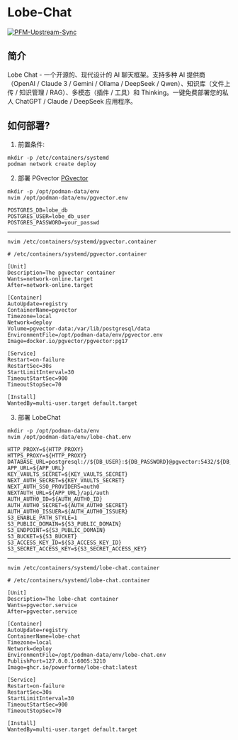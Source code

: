 # Lobe-Chat

[![PFM-Upstream-Sync](https://github.com/PFM-PowerForMe/lobe-chat/actions/workflows/fork-sync.yml/badge.svg)](https://github.com/PFM-PowerForMe/lobe-chat/actions/workflows/fork-sync.yml)

## 简介
Lobe Chat - 一个开源的、现代设计的 AI 聊天框架。支持多种 AI 提供商（OpenAI / Claude 3 / Gemini / Ollama / DeepSeek / Qwen）、知识库（文件上传 / 知识管理 / RAG）、多模态（插件 / 工具）和 Thinking。一键免费部署您的私人 ChatGPT / Claude / DeepSeek 应用程序。

## 如何部署?

1. 前置条件:
```shell
mkdir -p /etc/containers/systemd
podman network create deploy
```

2. 部署 PGvector [PGvector](https://github.com/pgvector/pgvector)
```shell
mkdir -p /opt/podman-data/env
nvim /opt/podman-data/env/pgvector.env
```

```
POSTGRES_DB=lobe_db
POSTGRES_USER=lobe_db_user
POSTGRES_PASSWORD=your_passwd
```
---
```shell
nvim /etc/containers/systemd/pgvector.container
```

```
# /etc/containers/systemd/pgvector.container

[Unit]
Description=The pgvector container
Wants=network-online.target
After=network-online.target

[Container]
AutoUpdate=registry
ContainerName=pgvector
Timezone=local
Network=deploy
Volume=pgvector-data:/var/lib/postgresql/data
EnvironmentFile=/opt/podman-data/env/pgvector.env
Image=docker.io/pgvector/pgvector:pg17

[Service]
Restart=on-failure
RestartSec=30s
StartLimitInterval=30
TimeoutStartSec=900
TimeoutStopSec=70

[Install]
WantedBy=multi-user.target default.target
```

3. 部署 LobeChat
```shell
mkdir -p /opt/podman-data/env
nvim /opt/podman-data/env/lobe-chat.env
```

```
HTTP_PROXY=${HTTP_PROXY}
HTTPS_PROXY=${HTTP_PROXY}
DATABASE_URL=postgresql://${DB_USER}:${DB_PASSWORD}@pgvector:5432/${DB_NAME}
APP_URL=${APP_URL}
KEY_VAULTS_SECRET=${KEY_VAULTS_SECRET}
NEXT_AUTH_SECRET=${KEY_VAULTS_SECRET}
NEXT_AUTH_SSO_PROVIDERS=auth0
NEXTAUTH_URL=${APP_URL}/api/auth
AUTH_AUTH0_ID=${AUTH_AUTH0_ID}
AUTH_AUTH0_SECRET=${AUTH_AUTH0_SECRET}
AUTH_AUTH0_ISSUER=${AUTH_AUTH0_ISSUER}
S3_ENABLE_PATH_STYLE=1
S3_PUBLIC_DOMAIN=${S3_PUBLIC_DOMAIN}
S3_ENDPOINT=${S3_PUBLIC_DOMAIN}
S3_BUCKET=${S3_BUCKET}
S3_ACCESS_KEY_ID=${S3_ACCESS_KEY_ID}
S3_SECRET_ACCESS_KEY=${S3_SECRET_ACCESS_KEY}
```
---
```shell
nvim /etc/containers/systemd/lobe-chat.container
```

```
# /etc/containers/systemd/lobe-chat.container

[Unit]
Description=The lobe-chat container
Wants=pgvector.service
After=pgvector.service

[Container]
AutoUpdate=registry
ContainerName=lobe-chat
Timezone=local
Network=deploy
EnvironmentFile=/opt/podman-data/env/lobe-chat.env
PublishPort=127.0.0.1:6005:3210
Image=ghcr.io/powerforme/lobe-chat:latest

[Service]
Restart=on-failure
RestartSec=30s
StartLimitInterval=30
TimeoutStartSec=900
TimeoutStopSec=70

[Install]
WantedBy=multi-user.target default.target
```